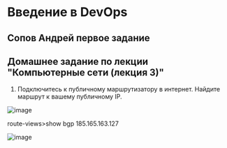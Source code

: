 # Введение в DevOps

##  Сопов Андрей первое задание 


## Домашнее задание по лекции "Компьютерные сети (лекция 3)"


1. Подключитесь к публичному маршрутизатору в интернет. Найдите маршрут к вашему публичному IP.

![image](https://user-images.githubusercontent.com/5323690/236673416-2f346887-cb93-46e7-aeab-694b5b876d2e.png)

route-views>show bgp 185.165.163.127

![image](https://user-images.githubusercontent.com/5323690/236673451-f8fdafad-42c5-4608-a6f0-b4d33d09c48f.png)

